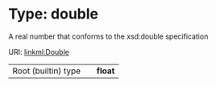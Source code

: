 
# Type: double


A real number that conforms to the xsd:double specification

URI: [linkml:Double](https://w3id.org/linkml/Double)

|  |  |  |
| --- | --- | --- |
| Root (builtin) type | | **float** |
